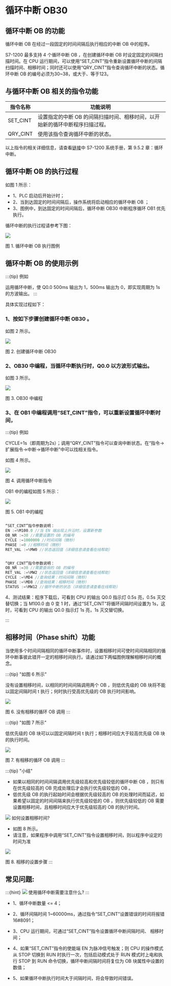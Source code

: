 
# 循环中断 OB30

## 循环中断 OB 的功能

循环中断 OB 在经过一段固定的时间间隔后执行相应的中断 OB 中的程序。

S7-1200 最多支持 4 个循环中断 OB ，在创建循环中断 OB 时设定固定的间隔扫描时间。在 CPU 运行期间，可以使用“SET\_CINT”指令重新设置循环中断的间隔扫描时间、相移时间；同时还可以使用“QRY\_CINT”指令查询循环中断的状态。循环中断 OB 的编号必须为30~38，或大于、等于123。

## 与循环中断 OB 相关的指令功能

| 指令名称 | 功能说明                                                                     |
| -------- | ---------------------------------------------------------------------------- |
| SET_CINT | 设置指定的中断 OB 的间隔扫描时间、相移时间，以开始新的循环中断程序扫描过程。 |
| QRY_CINT | 使用该指令查询循环中断的状态。                                               |

以上指令的相关详细信息，请查看[链接](../../../01-resource/source/index.md)中 S7-1200 系统手册，第 9.5.2 章：循环中断。

## 循环中断 OB 的执行过程

如图 1 所示：

- 1、PLC 启动后开始计时；
- 2、当到达固定的时间间隔后，操作系统将启动相应的循环中断 OB ；
- 3、图例中，到达固定的时间间隔后，循环中断 OB30 中断程序循环 OB1 优先执行。

循环中断的执行过程请参考下图：

![](images/04-01.jpg)

图 1. 循环中断 OB 执行图例

## 循环中断 OB 的使用示例

:::{tip} 例如

运用循环中断，使 Q0.0 500ms 输出为 1，500ms 输出为 0，即实现周期为 1s 的方波输出。
:::

具体实现过程如下：

### 1、按如下步骤创建循环中断 OB30 。

如图 2 所示。

![](images/04-02.JPG)

图 2. 创建循环中断 OB30

### 2、OB30 中编程，当循环中断执行时，Q0.0 以方波形式输出。

如图 3 所示。

![](images/04-03.JPG)

图 3. OB30 中编程

### 3、在 OB1 中编程调用“SET\_CINT”指令，可以重新设置循环中断时间，

:::{tip} 例如

CYCLE=1s（即周期为2s）；调用“QRY\_CINT”指令可以查询中断状态。在“指令->扩展指令->中断->循环中断”中可以找相关指令。

如图 4 所示。

![](images/04-04.JPG)

图 4. 调用循环中断指令

OB1 中的编程如图 5 所示：

![](images/04-05.JPG)

图 5. OB1 中的编程

```c

“SET_CINT”指令参数说明：
EN :=%M100.0 //当 EN 端出现上升沿时，设置新参数 
OB_NR :=30 //需要设置的 OB 的编号 
CYCLE :=1000000 //时间间隔（微秒） 
PHASE :=0 //相移时间（微秒） 
RET_VAL :=%MW0 //状态返回值（详细信息请查看在线帮助） 

```


```c

“QRY_CINT”指令参数说明：
OB_NR :=30 //需要查询的 OB 的编号 
RET_VAL :=%MW2 //状态返回值（详细信息请查看在线帮助） 
CYCLE :=%MD4 //查询结果：时间间隔（微秒） 
PHASE :=%MD8 //查询结果：相移时间（微秒） 
STATUS :=%MW12 //循环中断的状态（详细信息请查看在线帮助） 

```

4、测试结果：程序下载后，可看到 CPU 的输出 Q0.0 指示灯 0.5s 亮，0.5s 灭交替切换；当 M100.0 由 0 变 1 时，通过“SET\_CINT”将循环间隔时间设置为 1s，这时，可看到 CPU 的输出 Q0.0 指示灯 1s 亮，1s 灭交替切换。

:::

## 相移时间（Phase shift）功能

当使用多个时间间隔相同的循环中断事件时，设置相移时间可使时间间隔相同的循环中断事彼此错开一定的相移时间执行。请通过如下两幅图例理解相移时间的概念。

:::{tip}  "如图 6 所示"

没有设置相移时间，以相同的时间间隔调用两个 OB ，则低优先级的 OB 块将不能以固定间隔时间 t 执行；何时执行受高优先级的 OB 执行时间影响。

![](images/04-06.jpg)

图 6. 没有相移的循环 OB 调用
:::

:::{tip}  "如图 7 所示"

低优先级的 OB 块可以以固定间隔时间 t 执行；相移时间应大于较高优先级 OB 块的执行时间。

![](images/04-07.jpg)

图 7. 有相移的循环 OB 调用
:::

:::{tip} "小结"

- 如果以相同的时间间隔调用优先级较高和优先级较低的循环中断 OB ，则只有在优先级较高的 OB 完成处理后才会执行优先级较低的 OB 。
- 低优先级 OB 的执行起始时间会根据优先级较高的 OB 的处理时间而延迟，如果希望以固定的时间间隔来执行优先级较低的 OB ，则优先级较低的 OB 需要设置相移时间，且相移时间应大于优先级较高的 OB 的执行时间。

![](../../../img/home/FAQ.png) 如何设置相移时间?

- 如图 8 所示。
- 请注意，如果程序中调用“SET\_CINT”指令设置相移时间，则以程序中设定的时间为准

![](images/04-08.jpg)

图 8. 相移的设置步骤
:::

## 常见问题:

:::{hint} ![](../../../img/home/FAQ.png) 使用循环中断需要注意什么?
:::

- 1、循环中断数量 <= 4；

- 2、循环间隔时间 1~60000ms，通过指令“SET\_CINT”设置错误的时间将报错 16#8091；

- 3、CPU 运行期间，可通过“SET\_CINT”指令设置循环中断间隔时间、 相移时间；

- 4、如果“SET\_CINT”指令的使能端 EN 为脉冲信号触发；则 CPU 的操作模式从 STOP 切换到 RUN 时执行一次，包括启动模式处于 RUN 模式时上电和执行 STOP 到 RUN 命令切换，循环中断间隔时间将复位为 OB 块属性中设置的数值；

- 5、如果循环中断执行时间大于间隔时间，将会导致时间错误。

